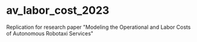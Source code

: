 # av_labor_cost_2023

Replication for research paper "Modeling the Operational and Labor Costs of Autonomous Robotaxi Services" 
